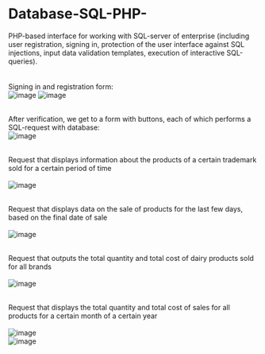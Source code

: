 # Database-SQL-PHP-
PHP-based interface for working with SQL-server of enterprise (including user registration, signing in, protection of the user interface against SQL injections, input data validation templates, execution of interactive SQL-queries).
<br><br>
<br>Signing in and registration form:<br>
![image](https://user-images.githubusercontent.com/60112879/214654128-d047a7bb-7e2b-4be0-a10b-9f5cac4e727b.png)
![image](https://user-images.githubusercontent.com/60112879/214654831-aea90092-5689-470e-9fcd-8b6e4e143ed6.png)

<br>After verification, we get to a form with buttons, each of which performs a SQL-request with database:<br>
![image](https://user-images.githubusercontent.com/60112879/214656180-cee34ae6-9a9b-4979-a89e-1af20515db0c.png)

<br>Request that displays information about the products of a certain trademark sold for a certain period of time<br>
<br>![image](https://user-images.githubusercontent.com/60112879/214657678-4f97f5da-bc25-4c26-9de8-6ad3d1978878.png)

<br>Request that displays data on the sale of products for the last few days, based on the final date of sale<br>
<br>![image](https://user-images.githubusercontent.com/60112879/214657751-ea56818e-1e03-46a6-90f0-0d97642c83fd.png)

<br>Request that outputs the total quantity and total cost of dairy products sold for all brands<br>
<br>![image](https://user-images.githubusercontent.com/60112879/214657899-7539fb79-d599-4f2a-bc2c-ec59b8ac7e26.png)

<br>Request that displays the total quantity and total cost of sales for all products for a certain month of a certain year<br>
<br>![image](https://user-images.githubusercontent.com/60112879/214657945-1ebbf3a4-0a37-4574-b159-3531325e1d76.png)
<br>![image](https://user-images.githubusercontent.com/60112879/214657991-c4a3d1f1-1b1b-4f61-b0fc-57f68fc0142a.png)
